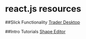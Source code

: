# react.js resources

##Slick Functionality
[Trader Desktop](http://coenraets.org/blog/2015/03/real-time-trader-desktop-with-react-node-js-and-socket-io/)

##Intro Tutorials
[Shape Editor](http://code.tutsplus.com/tutorials/intro-to-the-react-framework--net-35660)
